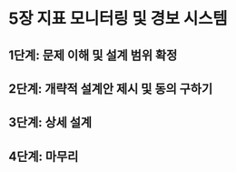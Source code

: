 # 5장 지표 모니터링 및 경보 시스템

## 1단계: 문제 이해 및 설계 범위 확정


## 2단계: 개략적 설계안 제시 및 동의 구하기


## 3단계: 상세 설계


## 4단계: 마무리




